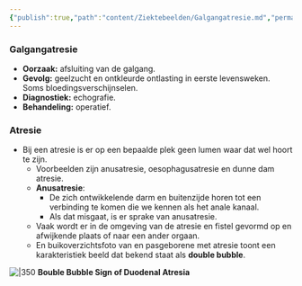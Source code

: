 ```yaml
---
{"publish":true,"path":"content/Ziektebeelden/Galgangatresie.md","permalink":"/content/ziektebeelden/galgangatresie/","title":"Galgangatresie","tags":["MDL","Ziektebeeld"]}
---
```




### Galgangatresie

- **Oorzaak:** afsluiting van de galgang.
- **Gevolg:** geelzucht en ontkleurde ontlasting in eerste levensweken. Soms bloedingsverschijnselen.
- **Diagnostiek:** echografie.
- **Behandeling:** operatief.

### Atresie

- Bij een atresie is er op een bepaalde plek geen lumen waar dat wel hoort te zijn.
    - Voorbeelden zijn anusatresie, oesophagusatresie en dunne dam atresie.
    - **Anusatresie**:
        - De zich ontwikkelende darm en buitenzijde horen tot een verbinding te komen die we kennen als het anale kanaal. 
        - Als dat misgaat, is er sprake van anusatresie.
    - Vaak wordt er in de omgeving van de atresie en fistel gevormd op en afwijkende plaats of naar een ander orgaan.
    - En buikoverzichtsfoto van en pasgeborene met atresie toont een karakteristiek beeld dat bekend staat als **double bubble**.

![|350](https://i.imgur.com/FmUR3ov.png)
**Bouble Bubble Sign of Duodenal Atresia**